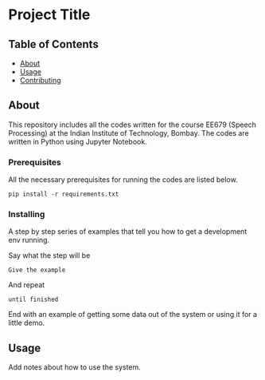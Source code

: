# Project Title

## Table of Contents

- [About](#about)
- [Usage](#usage)
- [Contributing](../CONTRIBUTING.md)

## About <a name = "about"></a>

This repository includes all the codes written for the course EE679 (Speech Processing) at the Indian Institute of Technology, Bombay. The codes are written in Python using Jupyter Notebook.

### Prerequisites

All the necessary prerequisites for running the codes are listed below.

```
pip install -r requirements.txt
```

### Installing

A step by step series of examples that tell you how to get a development env running.

Say what the step will be

```
Give the example
```

And repeat

```
until finished
```

End with an example of getting some data out of the system or using it for a little demo.

## Usage <a name = "usage"></a>

Add notes about how to use the system.
